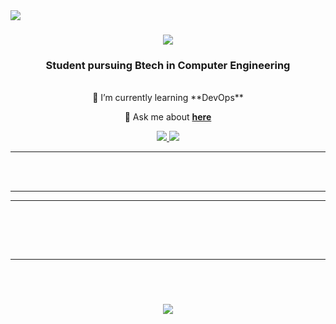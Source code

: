 <img align="left" src="https://visitor-badge.laobi.icu/badge?page_id=AnushkaaBansal.AnushkaaBansal" />

<h1 align="center">
    <img src="https://readme-typing-svg.herokuapp.com/?font=Righteous&size=35&center=true&vCenter=true&width=500&height=70&duration=4000&lines=I'm+Anushkaa+Bansal!;" />
</h1>

<h3 align="center">Student pursuing Btech in Computer Engineering</h3>

<br/>

<div align="center">
🌱 I’m currently learning **DevOps**

💬 Ask me about **[here](https://github.com/AnushkaaBansal/AnushkaaBansal/issues)**

 </div>
 
<div align="center"> 
  <a href="mailto:anushkaabansal@gmail.com">
    <img src="https://img.shields.io/badge/Gmail-333333?style=for-the-badge&logo=gmail&logoColor=red" />
  </a>
  <a href="https://www.linkedin.com/in/anushkaa-bansal-9879432a8/">
    <img src="https://img.shields.io/badge/LinkedIn-0077B5?style=for-the-badge&logo=linkedin&logoColor=white" target="_blank" />
  </a>
</div>

 <hr/>
 

<br/>


<br/>
<hr/>



<hr/>


<br>


<br/><br/>

<hr/>

<br/>

<h1 align="center">
    <img src="https://readme-typing-svg.herokuapp.com/?font=Righteous&size=35&center=true&vCenter=true&width=500&height=70&duration=4000&lines=Hey!+👋;+Read+my+Blogs+on+Hashnode!;" />
</h1>

<br/>
